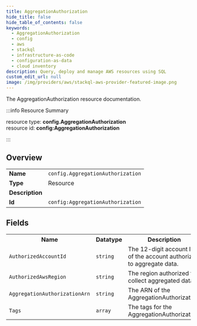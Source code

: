 ```yaml
---
title: AggregationAuthorization
hide_title: false
hide_table_of_contents: false
keywords:
  - AggregationAuthorization
  - config
  - aws
  - stackql
  - infrastructure-as-code
  - configuration-as-data
  - cloud inventory
description: Query, deploy and manage AWS resources using SQL
custom_edit_url: null
image: /img/providers/aws/stackql-aws-provider-featured-image.png
---
```

The AggregationAuthorization resource documentation.

:::info Resource Summary

<div class="row">
<div class="providerDocColumn">
<span>resource type:&nbsp;<b>config.AggregationAuthorization</b></span><br />
<span>resource id:&nbsp;<b>config:AggregationAuthorization</b></span><br />
</div>
</div>

:::

## Overview
<table><tbody>
<tr><td><b>Name</b></td><td><code>config.AggregationAuthorization</code></td></tr>
<tr><td><b>Type</b></td><td>Resource</td></tr>
<tr><td><b>Description</b></td><td></td></tr>
<tr><td><b>Id</b></td><td><code>config:AggregationAuthorization</code></td></tr>
</tbody></table>

## Fields
<table><tbody>
<tr><th>Name</th><th>Datatype</th><th>Description</th></tr>
<tr><td><code>AuthorizedAccountId</code></td><td><code>string</code></td><td>The 12-digit account ID of the account authorized to aggregate data.</td></tr><tr><td><code>AuthorizedAwsRegion</code></td><td><code>string</code></td><td>The region authorized to collect aggregated data.</td></tr><tr><td><code>AggregationAuthorizationArn</code></td><td><code>string</code></td><td>The ARN of the AggregationAuthorization.</td></tr><tr><td><code>Tags</code></td><td><code>array</code></td><td>The tags for the AggregationAuthorization.</td></tr>
</tbody></table>